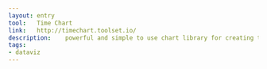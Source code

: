 ```yaml
---
layout: entry
tool:	Time Chart
link:	http://timechart.toolset.io/
description:	powerful and simple to use chart library for creating time based charts in pure HTML5JavaScript
tags:
- dataviz	
---
```

